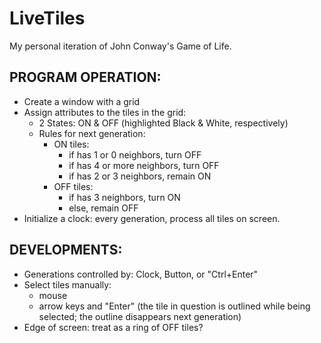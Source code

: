 # LiveTiles
My personal iteration of John Conway's Game of Life.

## PROGRAM OPERATION:

  * Create a window with a grid
  * Assign attributes to the tiles in the grid:
    - 2 States: ON & OFF (highlighted Black & White, respectively)
    - Rules for next generation:
      - ON tiles:
        - if has 1 or 0 neighbors, turn OFF
        - if has 4 or more neighbors, turn OFF
        - if has 2 or 3 neighbors, remain ON
      - OFF tiles:
        - if has 3 neighbors, turn ON
        - else, remain OFF
  * Initialize a clock: every generation, process all tiles on screen.

## DEVELOPMENTS:

  * Generations controlled by: Clock, Button, or "Ctrl+Enter"
  * Select tiles manually:
    - mouse
    - arrow keys and "Enter" (the tile in question is outlined while 
        being selected; the outline disappears next generation)
  * Edge of screen: treat as a ring of OFF tiles?
